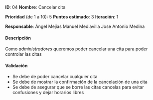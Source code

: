 **ID**: 04
**Nombre**: Cancelar cita

**Prioridad** (de 1 a 10): 5
**Puntos estimado**: 3
**Iteración**: 1

**Responsable**: Ángel Mejías
                Manuel Mediavilla
                Jose Antonio Medina

#### Descripción

Como *administradores* queremos poder cancelar una cita
para poder controlar las citas

#### Validación

* Se debe de poder cancelar cualquier cita
* Se debe de mostrar la confirmación de la cancelación de una cita
* Se debe de asegurar que se borre las citas cancelas para evitar confusiones y dejar horarios libres
